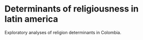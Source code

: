 # Determinants of religiousness in latin america 
Exploratory analyses of religion determinants in Colombia.
